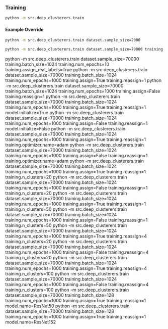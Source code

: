 



### Training 

```bash
python -m src.deep_clusterers.train
```


#### Example Override
```bash
python -m src.deep_clusterers.train dataset.sample_size=2000
```


```bash
python -m src.deep_clusterers.train dataset.sample_size=70000 training.batch_size=1024 training.num_epochs=1000 training.assign=True training.optimizer.name=adam training.reassign=1 training.optimizer.lr=1e-3
```

python -m src.deep_clusterers.train dataset.sample_size=70000 training.batch_size=1024 training.num_epochs=10 training.assign_real_labels=True
python -m src.deep_clusterers.train dataset.sample_size=70000 training.batch_size=1024 training.num_epochs=1000 training.assign=True training.reassign=1
python -m src.deep_clusterers.train dataset.sample_size=70000 training.batch_size=1024 training.num_epochs=1000 training.assign=False training.reassign=1
python -m src.deep_clusterers.train dataset.sample_size=70000 training.batch_size=1024 training.num_epochs=1000 training.assign=True training.reassign=1 model.initialize=True
python -m src.deep_clusterers.train dataset.sample_size=70000 training.batch_size=1024 training.num_epochs=1000 training.assign=False training.reassign=1 model.initialize=False
python -m src.deep_clusterers.train dataset.sample_size=70000 training.batch_size=1024 training.num_epochs=1000 training.assign=True training.reassign=1 training.optimizer.name=adam
python -m src.deep_clusterers.train dataset.sample_size=70000 training.batch_size=1024 training.num_epochs=1000 training.assign=False training.reassign=1 training.optimizer.name=adam
python -m src.deep_clusterers.train dataset.sample_size=70000 training.batch_size=1024 training.num_epochs=1000 training.assign=True training.reassign=1 training.n_clusters=20
python -m src.deep_clusterers.train dataset.sample_size=70000 training.batch_size=1024 training.num_epochs=1000 training.assign=False training.reassign=1 training.n_clusters=20
python -m src.deep_clusterers.train dataset.sample_size=70000 training.batch_size=1024 training.num_epochs=1000 training.assign=True training.reassign=1 training.n_clusters=50
python -m src.deep_clusterers.train dataset.sample_size=70000 training.batch_size=1024 training.num_epochs=1000 training.assign=False training.reassign=1 training.n_clusters=50
python -m src.deep_clusterers.train dataset.sample_size=70000 training.batch_size=1024 training.num_epochs=1000 training.assign=True training.reassign=4 training.n_clusters=20
python -m src.deep_clusterers.train dataset.sample_size=70000 training.batch_size=1024 training.num_epochs=1000 training.assign=False training.reassign=4 training.n_clusters=20
python -m src.deep_clusterers.train dataset.sample_size=70000 training.batch_size=1024 training.num_epochs=1000 training.assign=True training.reassign=4 training.n_clusters=100
python -m src.deep_clusterers.train dataset.sample_size=70000 training.batch_size=1024 training.num_epochs=1000 training.assign=False training.reassign=4 training.n_clusters=100
python -m src.deep_clusterers.train dataset.sample_size=70000 training.batch_size=128 training.num_epochs=1000 training.assign=True training.reassign=1 model.name=ResNet50
python -m src.deep_clusterers.train dataset.sample_size=70000 training.batch_size=128 training.num_epochs=1000 training.assign=True training.reassign=1 model.name=ResNet152